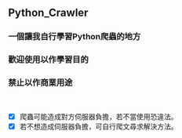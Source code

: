 ## Python_Crawler
    
### 一個讓我自行學習Python爬蟲的地方    
### 歡迎使用以作學習目的    
### 禁止以作商業用途
<br>

- [x] 爬蟲可能造成對方伺服器負擔，若不當使用恐違法。      
- [x]  若不想造成伺服器負擔，可自行爬文尋求解決方法。

